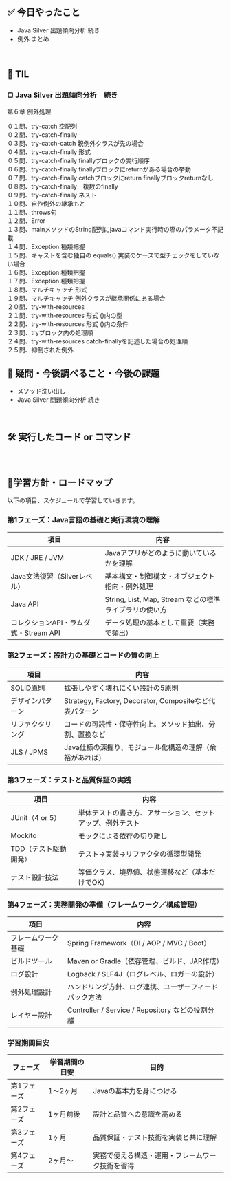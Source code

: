 ## ✅ 今日やったこと
- Java Silver 出題傾向分析 続き
- 例外 まとめ

<br>

## 📌 TIL
### ▢ Java Silver 出題傾向分析　続き
第６章 例外処理<br>

０１問、try-catch 空配列<br>
０２問、try-catch-finally <br>
０３問、try-catch-catch 親例外クラスが先の場合<br>
０４問、try-catch-finally 形式<br>
０５問、try-catch-finally finallyブロックの実行順序<br>
０６問、try-catch-finally finallyブロックにreturnがある場合の挙動<br>
０７問、try-catch-finally catchブロックにreturn finallyブロックreturnなし<br>
０８問、try-catch-finally　複数のfinally<br>
０９問、try-catch-finally ネスト<br>
１０問、自作例外の継承もと<br>
１１問、throws句<br>
１２問、Error<br>
１３問、mainメソッドのString配列にjavaコマンド実行時の際のパラメータ不記載<br>
１４問、Exception 種類把握<br>
１５問、キャストを含む独自の equals() 実装のケースで型チェックをしていない場合<br>
１６問、Exception 種類把握<br>
１７問、Exception 種類把握<br>
１８問、マルチキャッチ 形式<br>
１９問、マルチキャッチ 例外クラスが継承関係にある場合<br>
２０問、try-with-resources<br>
２１問、try-with-resources 形式 ()内の型<br>
２２問、try-with-resources 形式 ()内の条件<br>
２３問、tryブロック内の処理順<br>
２４問、try-with-resources catch-finallyを記述した場合の処理順<br>
２５問、抑制された例外<br>

## 🤔 疑問・今後調べること・今後の課題
- メソッド洗い出し
- Java Silver 問題傾向分析 続き

<br>

## 🛠️ 実行したコード or コマンド
### 
<br>

##  🧩学習方針・ロードマップ
以下の項目、スケジュールで学習していきます。

### **第1フェーズ：Java言語の基礎と実行環境の理解**

| 項目 | 内容 |
| --- | --- |
| JDK / JRE / JVM | Javaアプリがどのように動いているかを理解 |
| Java文法復習（Silverレベル） | 基本構文・制御構文・オブジェクト指向・例外処理 |
| Java API | String, List, Map, Stream などの標準ライブラリの使い方 |
| コレクションAPI・ラムダ式・Stream API | データ処理の基本として重要（実務で頻出） |

### **第2フェーズ：設計力の基礎とコードの質の向上**

| 項目 | 内容 |
| --- | --- |
| SOLID原則 | 拡張しやすく壊れにくい設計の5原則 |
| デザインパターン | Strategy, Factory, Decorator, Compositeなど代表パターン |
| リファクタリング | コードの可読性・保守性向上。メソッド抽出、分割、置換など |
| JLS / JPMS | Java仕様の深掘り、モジュール化構造の理解（余裕があれば） |

### **第3フェーズ：テストと品質保証の実践**

| 項目 | 内容 |
| --- | --- |
| JUnit（4 or 5） | 単体テストの書き方、アサーション、セットアップ、例外テスト |
| Mockito | モックによる依存の切り離し |
| TDD（テスト駆動開発） | テスト→実装→リファクタの循環型開発 |
| テスト設計技法 | 等価クラス、境界値、状態遷移など（基本だけでOK） |

### **第4フェーズ：実務開発の準備（フレームワーク／構成管理）**

| 項目 | 内容 |
| --- | --- |
| フレームワーク基礎 | Spring Framework（DI / AOP / MVC / Boot） |
| ビルドツール | Maven or Gradle（依存管理、ビルド、JAR作成） |
| ログ設計 | Logback / SLF4J（ログレベル、ロガーの設計） |
| 例外処理設計 | ハンドリング方針、ログ連携、ユーザーフィードバック方法 |
| レイヤー設計 | Controller / Service / Repository などの役割分離 |

### 学習期間目安

| フェーズ | 学習期間の目安 | 目的 |
| --- | --- | --- |
| 第1フェーズ | 1～2ヶ月 | Javaの基本力を身につける |
| 第2フェーズ | 1ヶ月前後 | 設計と品質への意識を高める |
| 第3フェーズ | 1ヶ月 | 品質保証・テスト技術を実装と共に理解 |
| 第4フェーズ | 2ヶ月～ | 実務で使える構造・運用・フレームワーク技術を習得 |